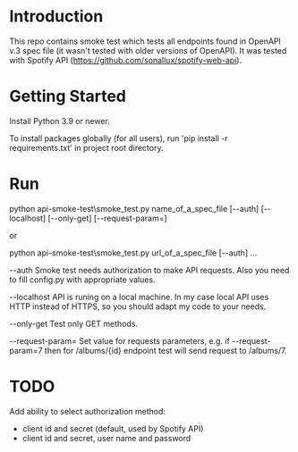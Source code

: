 # Introduction 
This repo contains smoke test which tests all endpoints found in OpenAPI v.3 spec file (it wasn't tested with older versions of OpenAPI). 
It was tested with Spotify API (https://github.com/sonallux/spotify-web-api).
  
# Getting Started
Install Python 3.9 or newer.

To install packages globally (for all users),
run 'pip install -r requirements.txt' in project root directory.

# Run
python api-smoke-test\smoke_test.py name_of_a_spec_file [--auth] [--localhost] [--only-get] [--request-param=] 

or

python api-smoke-test\smoke_test.py url_of_a_spec_file [--auth] ...

--auth Smoke test needs authorization to make API requests. Also you need to fill config.py with appropriate values.

--localhost API is runing on a local machine. 
In my case local API uses HTTP instead of HTTPS, so you should adapt my code to your needs.

--only-get Test only GET methods.

--request-param= Set value for requests parameters, 
e.g. if --request-param=7 then for /albums/{id} endpoint test will send request to /albums/7.


# TODO
Add ability to select authorization method: 
- client id and secret (default, used by Spotify API)
- client id and secret, user name and password
